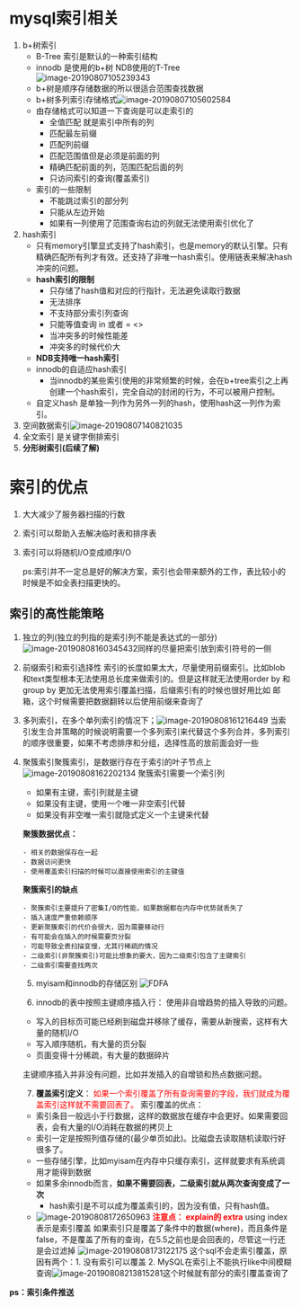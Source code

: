 #  mysql索引相关

1. b+树索引
   - B-Tree 索引是默认的一种索引结构
   - innodb 是使用的b+树 NDB使用的T-Tree![image-20190807105239343](../images/image-20190807105239343.png)
   - b+树是顺序存储数据的所以很适合范围查找数据
   - b+树多列索引存储格式![image-20190807105602584](../images/image-20190807105602584.png)
   - 由存储格式可以知道一下查询是可以走索引的
     - 全值匹配 就是索引中所有的列
     - 匹配最左前缀
     - 匹配列前缀
     - 匹配范围值但是必须是前面的列
     - 精确匹配前面的列，范围匹配后面的列
     - 只访问索引的查询(覆盖索引)
   - 索引的一些限制
     - 不能跳过索引的部分列
     - 只能从左边开始
     - 如果有一列使用了范围查询右边的列就无法使用索引优化了
2. hash索引
   - 只有memory引擎显式支持了hash索引，也是memory的默认引擎。只有精确匹配所有列才有效。还支持了非唯一hash索引。使用链表来解决hash冲突的问题。
   - **hash索引的限制**
     - 只存储了hash值和对应的行指针，无法避免读取行数据
     - 无法排序
     - 不支持部分索引列查询
     - 只能等值查询 in 或者 = <>
     - 当冲突多的时候性能差
     - 冲突多的时候代价大
   - **NDB支持唯一hash索引**
   - innodb的自适应hash索引
     - 当innodb的某些索引使用的非常频繁的时候，会在b+tree索引之上再创建一个hash索引，完全自动的封闭的行为，不可以被用户控制。
   - 自定义hash 是单独一列作为另外一列的hash，使用hash这一列作为索引。
3. 空间数据索引![image-20190807140821035](../images/image-20190807140821035.png)
4. 全文索引 是关键字倒排索引
5. **分形树索引(后续了解)**



# 索引的优点

 1. 大大减少了服务器扫描的行数

 2. 索引可以帮助入去解决临时表和排序表

 3. 索引可以将随机I/O变成顺序I/O

    ps:索引并不一定总是好的解决方案，索引也会带来额外的工作，表比较小的时候是不如全表扫描更快的。



## 索引的高性能策略

 1. 独立的列(独立的列指的是索引列不能是表达式的一部分)![image-20190808160345432](../images/image-20190808160345432.png)同样的尽量把索引放到索引符号的一侧

 2. 前缀索引和索引选择性 索引的长度如果太大，尽量使用前缀索引。比如blob和text类型根本无法使用总长度来做索引的。但是这样就无法使用order by 和group by 更加无法使用索引覆盖扫描，后缀索引有的时候也很好用比如 邮箱，这个时候需要把数据翻转以后使用前缀来查询了

 3. 多列索引，在多个单列索引的情况下；![image-20190808161216449](../images/image-20190808161216449.png)
    当索引发生合并策略的时候说明需要一个多列索引来代替这个多列合并，多列索引的顺序很重要，如果不考虑排序和分组，选择性高的放前面会好一些

 4. 聚簇索引聚簇索引，是数据行存在于索引的叶子节点上![image-20190808162202134](../images/image-20190808162202134.png)
    聚簇索引需要一个索引列

    - 如果有主键，索引列就是主键
    - 如果没有主键，使用一个唯一非空索引代替
    - 如果没有非空唯一索引就隐式定义一个主键来代替

    **聚簇数据优点：**

    	- 相关的数据保存在一起
    	- 数据访问更快
    	- 使用覆盖索引扫描的时候可以直接使用索引的主键值

    **聚簇索引的缺点**

    	- 聚簇索引主要提升了密集I/O的性能，如果数据都在内存中优势就丢失了
    	- 插入速度严重依赖顺序
    	- 更新聚簇索引的代价会很大，因为需要移动行
    	- 有可能会在插入的时候需要页分裂
    	- 可能导致全表扫描变慢，尤其行稀疏的情况
    	- 二级索引(非聚簇索引)可能比想象的要大，因为二级索引包含了主键索引
    	- 二级索引需要查找两次

	5.  myisam和innodb的存储区别
     ![FDFA](../images/image-20190808164823857.png)

	6.  innodb的表中按照主键顺序插入行：
     使用非自增趋势的插入导致的问题。

     - 写入的目标页可能已经刷到磁盘并移除了缓存，需要从新搜索，这样有大量的随机I/O
     - 写入顺序随机，有大量的页分裂
     - 页面变得十分稀疏，有大量的数据碎片

     主键顺序插入并非没有问题，比如并发插入的自增锁和热点数据问题。

	7.  **覆盖索引定义**： <font color='red'>如果一个索引覆盖了所有查询需要的字段，我们就成为覆盖索引这样就不需要回表了。</font>
     索引覆盖的优点：

     - 索引条目一般远小于行数据，这样的数据放在缓存中会更好。如果需要回表，会有大量的I/O消耗在数据的拷贝上
     - 索引一定是按照列值存储的(最少单页如此)。比磁盘去读取随机读取行好很多了。
     - 一些存储引擎，比如myisam在内存中只缓存索引，这样就要求有系统调用才能得到数据
     - 如果多余innodb而言，**如果不需要回表，二级索引就从两次查询变成了一次**
       - hash索引是不可以成为覆盖索引的，因为没有值，只有hash值。
     - ![image-20190808172650963](../images/image-20190808172650963.png)
       **<font color='red'>注意点： explain的 extra</font>** using index 表示是索引覆盖
       如果索引只是覆盖了条件中的数据(where)，而且条件是false，不是覆盖了所有的查询，在5.5之前也是会回表的，尽管这一行还是会过滤掉
       ![image-20190808173122175](../images/image-20190808173122175.png)
       这个sql不会走索引覆盖，原因有两个：1. 没有索引可以覆盖 2. MySQL在索引上不能执行like中间模糊查询![image-20190808213815281](../images/image-20190808213815281.png)这个时候就有部分的索引覆盖查询了

**ps：索引条件推送**
